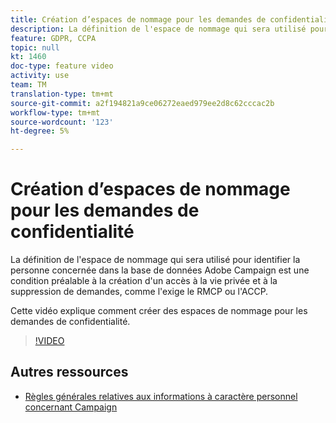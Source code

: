 ```yaml
---
title: Création d’espaces de nommage pour les demandes de confidentialité dans Adobe Campaign Standard (ACS)
description: La définition de l'espace de nommage qui sera utilisé pour identifier la personne concernée dans la base de données Adobe Campaign est une condition préalable à la création d'un accès à la vie privée et à la suppression de demandes, comme l'exige le RMCP ou l'ACCP. Cette vidéo explique comment créer des espaces de nommage pour les demandes de confidentialité.
feature: GDPR, CCPA
topic: null
kt: 1460
doc-type: feature video
activity: use
team: TM
translation-type: tm+mt
source-git-commit: a2f194821a9ce06272eaed979ee2d8c62cccac2b
workflow-type: tm+mt
source-wordcount: '123'
ht-degree: 5%

---
```



# Création d’espaces de nommage pour les demandes de confidentialité

La définition de l&#39;espace de nommage qui sera utilisé pour identifier la personne concernée dans la base de données Adobe Campaign est une condition préalable à la création d&#39;un accès à la vie privée et à la suppression de demandes, comme l&#39;exige le RMCP ou l&#39;ACCP.

Cette vidéo explique comment créer des espaces de nommage pour les demandes de confidentialité.

>[!VIDEO](https://video.tv.adobe.com/v/22600?quality=12)

## Autres ressources

* [Règles générales relatives aux informations à caractère personnel concernant Campaign](https://helpx.adobe.com/fr/campaign/kb/campaign-privacy-overview.html)
